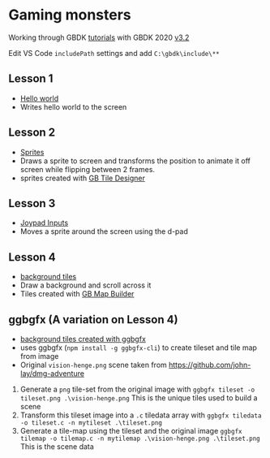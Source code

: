 # Gaming monsters
Working through GBDK [tutorials](https://www.youtube.com/watch?v=HIsWR_jLdwo&list=PLeEj4c2zF7PaFv5MPYhNAkBGrkx4iPGJo) with GBDK 2020 [v3.2](https://github.com/Zal0/gbdk-2020/releases/tag/v3.2)

Edit VS Code `includePath` settings and add `C:\gbdk\include\**`

## Lesson 1
* [Hello world](https://github.com/john-lay/gaming-monsters/tree/master/lesson1)
* Writes hello world to the screen

## Lesson 2
* [Sprites](https://github.com/john-lay/gaming-monsters/tree/master/lesson2)
* Draws a sprite to screen and transforms the position to animate it off screen while flipping between 2 frames.
* sprites created with [GB Tile Designer](http://www.devrs.com/gb/hmgd/gbtd.html)

## Lesson 3
* [Joypad Inputs](https://github.com/john-lay/gaming-monsters/tree/master/lesson3)
* Moves a sprite around the screen using the d-pad

## Lesson 4
* [background tiles](https://github.com/john-lay/gaming-monsters/tree/master/lesson4)
* Draw a background and scroll across it
* Tiles created with [GB Map Builder](http://www.devrs.com/gb/hmgd/gbmb.html)

## ggbgfx (A variation on Lesson 4)
* [background tiles created with ggbgfx](https://github.com/john-lay/gaming-monsters/tree/master/ggbgfx)
* uses ggbgfx (`npm install -g ggbgfx-cli`) to create tileset and tile map from image
* Original `vision-henge.png` scene taken from https://github.com/john-lay/dmg-adventure
1. Generate a `png` tile-set from the original image with `ggbgfx tileset -o tileset.png .\vision-henge.png` This is the unique tiles used to build a scene
2. Transform this tileset image into a `.c` tiledata array with `ggbgfx tiledata -o tileset.c -n mytileset .\tileset.png`
3. Generate a tile-map using the tileset and the original image `ggbgfx tilemap -o tilemap.c -n mytilemap .\vision-henge.png .\tileset.png ` This is the scene data
